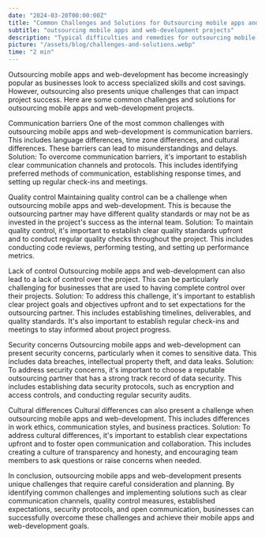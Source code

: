 ```yaml
---
date: "2024-03-20T00:00:00Z"
title: "Common Challenges and Solutions for Outsourcing mobile apps and web-development Projects"
subtitle: "outsourcing mobile apps and web-development projects"
description: "Typical difficulties and remedies for outsourcing mobile apps and web-development projects."
picture: "/assets/blog/challenges-and-solutions.webp"
time: "2 min"
---
```

Outsourcing mobile apps and web-development has become increasingly popular as businesses look to access specialized skills and cost savings. However, outsourcing also presents unique challenges that can impact project success. Here are some common challenges and solutions for outsourcing mobile apps and web-development projects.

Communication barriers
One of the most common challenges with outsourcing mobile apps and web-development is communication barriers. This includes language differences, time zone differences, and cultural differences. These barriers can lead to misunderstandings and delays.
Solution: To overcome communication barriers, it's important to establish clear communication channels and protocols. This includes identifying preferred methods of communication, establishing response times, and setting up regular check-ins and meetings.

Quality control
Maintaining quality control can be a challenge when outsourcing mobile apps and web-development. This is because the outsourcing partner may have different quality standards or may not be as invested in the project's success as the internal team.
Solution: To maintain quality control, it's important to establish clear quality standards upfront and to conduct regular quality checks throughout the project. This includes conducting code reviews, performing testing, and setting up performance metrics.

Lack of control
Outsourcing mobile apps and web-development can also lead to a lack of control over the project. This can be particularly challenging for businesses that are used to having complete control over their projects.
Solution: To address this challenge, it's important to establish clear project goals and objectives upfront and to set expectations for the outsourcing partner. This includes establishing timelines, deliverables, and quality standards. It's also important to establish regular check-ins and meetings to stay informed about project progress.

Security concerns
Outsourcing mobile apps and web-development can present security concerns, particularly when it comes to sensitive data. This includes data breaches, intellectual property theft, and data leaks.
Solution: To address security concerns, it's important to choose a reputable outsourcing partner that has a strong track record of data security. This includes establishing data security protocols, such as encryption and access controls, and conducting regular security audits.

Cultural differences
Cultural differences can also present a challenge when outsourcing mobile apps and web-development. This includes differences in work ethics, communication styles, and business practices.
Solution: To address cultural differences, it's important to establish clear expectations upfront and to foster open communication and collaboration. This includes creating a culture of transparency and honesty, and encouraging team members to ask questions or raise concerns when needed.

In conclusion, outsourcing mobile apps and web-development presents unique challenges that require careful consideration and planning. By identifying common challenges and implementing solutions such as clear communication channels, quality control measures, established expectations, security protocols, and open communication, businesses can successfully overcome these challenges and achieve their mobile apps and web-development goals.
